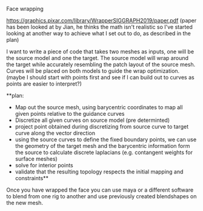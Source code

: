 
Face wrapping

https://graphics.pixar.com/library/WrapperSIGGRAPH2019/paper.pdf
(paper has been looked at by Jian, he thinks the math isn't realistic so I've started looking at another way to achieve what I set out to do, as described in the plan)

I want to write a piece of code that takes two meshes as inputs, one will be the source model and one the target. 
The source model will wrap around the target while accurately resembling the patch layout of the source mesh.
Curves will be placed on both models to guide the wrap optimization. (maybe I should start with points first and see if I can build out to curves as points are easier to interpret?)

**plan:
- Map out the source mesh, using barycentric coordinates to map all given points relative to the guidance curves
- Discretize all given curves on source model (pre determinted) 
- project point obtained during discretizing from source curve to target curve along the vector direction
- using the source curves to define the fixed boundary points, we can use the geometry of the target mesh and the barycentric information form the source to calculate discrete laplacians (e.g. contangent weights for surface meshes) 
- solve for interior points 
- validate that the resulting topology respects the initial mapping and constraints**




Once you have wrapped the face you can use maya or a different software to blend from one rig to another and use previously created blendshapes on the new mesh. 
